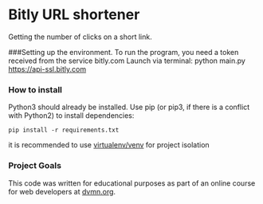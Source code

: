 # Bitly URL shortener
Getting the number of clicks on a short link.

###Setting up the environment.
To run the program, you need a token received from the service bitly.com
Launch via terminal: python main.py https://api-ssl.bitly.com

### How to install

Python3 should already be installed. Use pip (or pip3, if there is a conflict with Python2) to install dependencies:

```pip install -r requirements.txt```

it is recommended to use [virtualenv/venv](https://docs.python.org/3/library/venv.html) for project isolation

### Project Goals
This code was written for educational purposes as part of an online course for web developers at 
[dvmn.org](https://dvmn.org/).